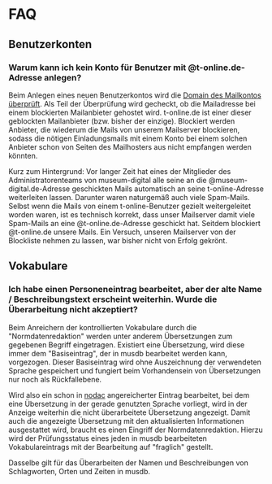 # FAQ

## Benutzerkonten

### Warum kann ich kein Konto für Benutzer mit @t-online.de-Adresse anlegen?

Beim Anlegen eines neuen Benutzerkontos wird die [Domain des Mailkontos überprüft](./Benutzerkonto/Neues-Kontro-hinzufuegen.md). Als Teil der Überprüfung wird gecheckt, ob die Mailadresse bei einem blockierten Mailanbieter gehostet wird. t-online.de ist einer dieser geblockten Mailanbieter (bzw. bisher der einzige). Blockiert werden Anbieter, die wiederum die Mails von unserem Mailserver blockieren, sodass die nötigen Einladungsmails mit einem Konto bei einem solchen Anbieter schon von Seiten des Mailhosters aus nicht empfangen werden könnten.

Kurz zum Hintergrund: Vor langer Zeit hat eines der Mitglieder des Administratorenteams von museum-digital alle seine an die @museum-digital.de-Adresse geschickten Mails automatisch an seine t-online-Adresse weiterleiten lassen. Darunter waren naturgemäß auch viele Spam-Mails. Selbst wenn die Mails von einem t-online-Benutzer gezielt weitergeleitet worden waren, ist es technisch korrekt, dass unser Mailserver damit viele Spam-Mails an eine @t-online.de-Adresse geschickt hat. Seitdem blockiert @t-online.de unsere Mails. Ein Versuch, unseren Mailserver von der Blockliste nehmen zu lassen, war bisher nicht von Erfolg gekrönt.

## Vokabulare

### Ich habe einen Personeneintrag bearbeitet, aber der alte Name / Beschreibungstext erscheint weiterhin. Wurde die Überarbeitung nicht akzeptiert?

Beim Anreichern der kontrollierten Vokabulare durch die "Normdatenredaktion" werden unter anderem Übersetzungen zum gegebenen Begriff eingetragen. Existiert eine Übersetzung, wird diese immer dem "Basiseintrag", der in musdb bearbeitet werden kann, vorgezogen. Dieser Basiseintrag wird ohne Auszeichnung der verwendeten Sprache gespeichert und fungiert beim Vorhandensein von Übersetzungen nur noch als Rückfallebene.

Wird also ein schon in [nodac](../nodac) angereicherter Eintrag bearbeitet, bei dem eine Übersetzung in der gerade genutzten Sprache vorliegt, wird in der Anzeige weiterhin die nicht überarbeitete Übersetzung angezeigt. Damit auch die angezeigte Übersetzung mit den aktualisierten Informationen ausgestattet wird, braucht es einen Eingriff der Normdatenredaktion. Hierzu wird der Prüfungsstatus eines jeden in musdb bearbeiteten Vokabulareintrags mit der Bearbeitung auf "fraglich" gestellt.

Dasselbe gilt für das Überarbeiten der Namen und Beschreibungen von Schlagworten, Orten und Zeiten in musdb.
